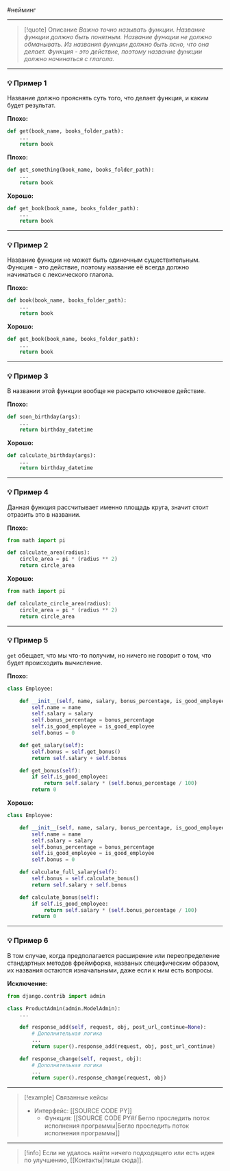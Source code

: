 #нейминг 
***

>[!quote] Описание
_Важно точно называть функции.
Название функции должно быть понятным.
Название функции не должно обманывать.
Из названия функции должно быть ясно, что она делает.
Функция - это действие, поэтому название функции должно начинаться с глагола._

***
### 💡 Пример 1
Название должно прояснять суть того, что делает функция, и каким будет результат.

**Плохо:**
```python
def get(book_name, books_folder_path):
	...
	return book
```

**Плохо:**
```python
def get_something(book_name, books_folder_path):
	...
	return book
```

**Хорошо:**
```python
def get_book(book_name, books_folder_path):
	...
	return book
```

***
### 💡 Пример 2
Название функции не может быть одиночным существительным. Функция - это действие, поэтому название её всегда должно начинаться с лексического глагола.

**Плохо:**
```python
def book(book_name, books_folder_path):
	...
	return book
```

**Хорошо:**
```python
def get_book(book_name, books_folder_path):
	...
	return book
```

***
### 💡 Пример 3
В названии этой функции вообще не раскрыто ключевое действие.

**Плохо:**
```python
def soon_birthday(args):
	...
	return birthday_datetime
```

**Хорошо:**
```python
def calculate_birthday(args):
	...
	return birthday_datetime
```

***
### 💡 Пример 4
Данная функция рассчитывает именно площадь круга, значит стоит отразить это в названии.

**Плохо:**
```python
from math import pi

def calculate_area(radius):
	circle_area = pi * (radius ** 2)
	return circle_area
```

**Хорошо:**
```python
from math import pi

def calculate_circle_area(radius):
	circle_area = pi * (radius ** 2)
	return circle_area
```

***
### 💡 Пример 5
`get` обещает, что мы что-то получим, но ничего не говорит о том, что будет происходить вычисление.

**Плохо:**
```python
class Employee:

	def __init__(self, name, salary, bonus_percentage, is_good_employee):
		self.name = name
		self.salary = salary
		self.bonus_percentage = bonus_percentage
		self.is_good_employee = is_good_employee
		self.bonus = 0

	def get_salary(self):
		self.bonus = self.get_bonus()
		return self.salary + self.bonus

	def get_bonus(self):
		if self.is_good_employee:
			return self.salary * (self.bonus_percentage / 100)
		return 0
```

**Хорошо:**
```python
class Employee:

	def __init__(self, name, salary, bonus_percentage, is_good_employee):
		self.name = name
		self.salary = salary
		self.bonus_percentage = bonus_percentage
		self.is_good_employee = is_good_employee
		self.bonus = 0

	def calculate_full_salary(self):
		self.bonus = self.calculate_bonus()
		return self.salary + self.bonus

	def calculate_bonus(self):
		if self.is_good_employee:
			return self.salary * (self.bonus_percentage / 100)
		return 0
```

***
### 💡 Пример 6
В том случае, когда предполагается расширение или переопределение стандартных методов фреймфорка, названых специфическим образом, их названия остаются изначальными, даже если к ним есть вопросы.

**Исключение:**
```python
from django.contrib import admin

class ProductAdmin(admin.ModelAdmin):
    ...

    def response_add(self, request, obj, post_url_continue=None):
        # Дополнительная логика
        ...
        return super().response_add(request, obj, post_url_continue)

    def response_change(self, request, obj):
        # Дополнительная логика
        ...
        return super().response_change(request, obj)
```

***

> [!example] Связанные кейсы
>- Интерфейс: [[SOURCE CODE PY]]
>	- Функция: [[SOURCE CODE PY#𝑓 Бегло проследить поток исполнения программы|Бегло проследить поток исполнения программы]]

***

> [!info]
> Если не удалось найти ничего подходящего или есть идея по улучшению, [[Контакты|пиши сюда]].
